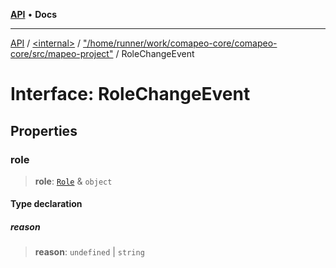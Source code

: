 [**API**](../../../../README.md) • **Docs**

***

[API](../../../../README.md) / [\<internal\>](../../../README.md) / ["/home/runner/work/comapeo-core/comapeo-core/src/mapeo-project"](../README.md) / RoleChangeEvent

# Interface: RoleChangeEvent

## Properties

### role

> **role**: [`Role`](../../../interfaces/Role.md) & `object`

#### Type declaration

##### reason

> **reason**: `undefined` \| `string`
